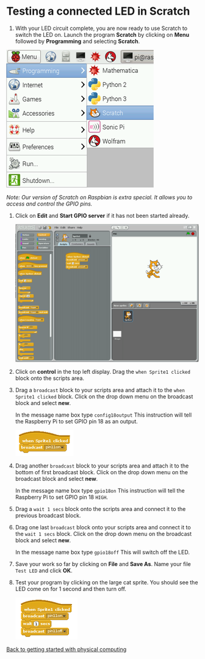 # Testing a connected LED in Scratch

1.  With your LED circuit complete, you are now ready to use Scratch to switch the LED on. Launch the program **Scratch** by clicking on **Menu** followed by **Programming** and selecting **Scratch**. 

 ![](images/scratch-icon.png)

 *Note: Our version of Scratch on Raspbian is extra special. It allows you to access and control the GPIO pins.* 

1. Click on **Edit** and **Start GPIO server** if it has not been started already.

    ![](images/Scratch-interface.png "The Scratch Interface")

1.  Click on **control** in the top left display. Drag the `when Sprite1 clicked` block onto the scripts area. 

1. Drag a `broadcast` block to your scripts area and attach it to the `when Sprite1 clicked` block. Click on the drop down menu on the broadcast block and select **new**.

    In the message name box type `config18output` This instruction will tell the Raspberry Pi to set GPIO pin 18 as an output.

    ![](images/pin11on.png)

1. Drag another `broadcast` block to your scripts area and attach it to the bottom of first broadcast block. Click on the drop down menu on the broadcast block and select **new**.

    In the message name box type `gpio18on` This instruction will tell the Raspberry Pi to set GPIO pin 18 `HIGH`.

1. Drag a `wait 1 secs` block onto the scripts area and connect it to the previous broadcast block.

1. Drag one last `broadcast` block onto your scripts area and connect it to the `wait 1 secs` block. Click on the drop down menu on the broadcast block and select **new**.

    In the message name box type `gpio18off` This will switch off the LED.

1. Save your work so far by clicking on **File** and **Save As**. Name your file `Test LED` and click **OK**.

1. Test your program by clicking on the large cat sprite. You should see the LED come on for 1 second and then turn off.

    ![](images/pin11off.png "Turn pin 11 off")

[Back to getting started with physical computing](worksheet.md)
